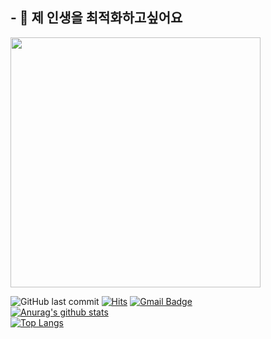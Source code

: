 
## - 💬 제 인생을 최적화하고싶어요<br>
<img width = "400" src = https://user-images.githubusercontent.com/50188040/133988362-b690f1ff-e88d-488c-a922-1ffe3f846ee4.jpg><br>

![GitHub last commit](https://img.shields.io/github/last-commit/nnaeueun/nnaeueun.svg)
[![Hits](https://hits.seeyoufarm.com/api/count/incr/badge.svg?url=https%3A%2F%2Fgithub.com%2Fnnaeueun)](https://hits.seeyoufarm.com)
[![Gmail Badge](https://img.shields.io/badge/-Gmail-d14836?style=flat-square&logo=Gmail&logoColor=white&link=mailto:po02026@gmail.com)](mailto:po02026@gmail.com)
</br>
[![Anurag's github stats](https://github-readme-stats.vercel.app/api?username=nnaeueun)](https://github.com/anuraghazra/github-readme-stats)
</br>
[![Top Langs](https://github-readme-stats.vercel.app/api/top-langs/?username=nnaeueun&layout=compact)](https://github.com/nnaeueun/github-readme-stats)


<!--
**nnaeueun/nnaeueun** is a ✨ _special_ ✨ repository because its `README.md` (this file) appears on your GitHub profile.

Here are some ideas to get you started:

- 🔭 I’m currently working on ...
- 🌱 I’m currently learning ...
- 👯 I’m looking to collaborate on ...
- 🤔 I’m looking for help with ...
- 💬 Ask me about ...
- 📫 How to reach me: ...
- 😄 Pronouns: ...
- ⚡ Fun fact: ...
-->
